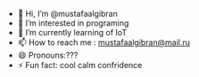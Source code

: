- 👋 Hi, I’m @mustafaalgibran
- 👀 I’m interested in programing
- 🌱 I’m currently learning of IoT
- 📫 How to reach me : mustafaalgibran@mail.ru
- 😄 Pronouns:???
- ⚡ Fun fact: cool calm confridence

<!---
mustafaalgibran/mustafaalgibran is a ✨ special ✨ repository because its `README.md` (this file) appears on your GitHub profile.
You can click the Preview link to take a look at your changes.
--->
